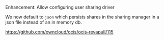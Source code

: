 Enhancement: Allow configuring user sharing driver

We now default to `json` which persists shares in the sharing manager in a json file instead of an in memory db.

https://github.com/owncloud/ocis/ocis-revapull/115
